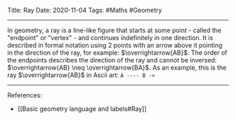 Title: Ray
Date: 2020-11-04
Tags: #Maths #Geometry

---

In geometry, a ray is a line-like figure that starts at some point - called the "endpoint" or "vertex" - and continues indefinitely in one direction. It is described in formal notation using 2 points with an arrow above it pointing in the direction of the ray, for example: $\overrightarrow{AB}$. The order of the endpoints describes the direction of the ray and cannot be inversed: $\overrightarrow{AB} \neq \overrightarrow{BA}$. As an example, this is the ray $\overrightarrow{AB}$ in Ascii art:
           `A ---- B ->`
		   
---

References:
* [[Basic geometry language and labels#Ray]]